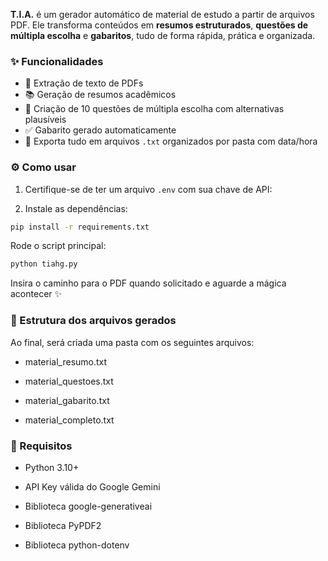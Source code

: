 **T.I.A.** é um gerador automático de material de estudo a partir de arquivos PDF. Ele transforma conteúdos em **resumos estruturados**, **questões de múltipla escolha** e **gabaritos**, tudo de forma rápida, prática e organizada.

### ✨ Funcionalidades

- 📄 Extração de texto de PDFs
- 📚 Geração de resumos acadêmicos
- 📝 Criação de 10 questões de múltipla escolha com alternativas plausíveis
- ✅ Gabarito gerado automaticamente
- 💾 Exporta tudo em arquivos `.txt` organizados por pasta com data/hora

### ⚙️ Como usar

1. Certifique-se de ter um arquivo `.env` com sua chave de API:

2. Instale as dependências:
```bash
pip install -r requirements.txt
```
Rode o script principal:
```bash
python tiahg.py
```

Insira o caminho para o PDF quando solicitado e aguarde a mágica acontecer ✨

### 📁 Estrutura dos arquivos gerados
Ao final, será criada uma pasta com os seguintes arquivos:

- material_resumo.txt

- material_questoes.txt

- material_gabarito.txt

- material_completo.txt

### 📌 Requisitos
- Python 3.10+

- API Key válida do Google Gemini

- Biblioteca google-generativeai

- Biblioteca PyPDF2

- Biblioteca python-dotenv
